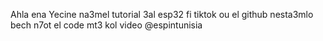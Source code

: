 Ahla ena Yecine na3mel tutorial 3al esp32 fi tiktok ou el github nesta3mlo bech n7ot el code mt3 kol video @espintunisia
